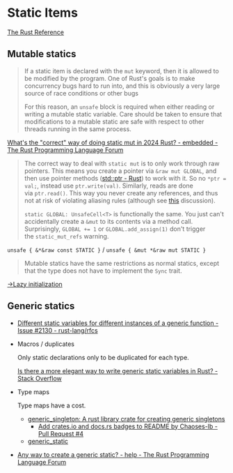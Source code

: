 # Static Items
[The Rust Reference](https://doc.rust-lang.org/reference/items/static-items.html)

## Mutable statics
> If a static item is declared with the `mut` keyword, then it is allowed to be modified by the program. One of Rust's goals is to make concurrency bugs hard to run into, and this is obviously a very large source of race conditions or other bugs
> 
> For this reason, an `unsafe` block is required when either reading or writing a mutable static variable. Care should be taken to ensure that modifications to a mutable static are safe with respect to other threads running in the same process.

[What's the "correct" way of doing static mut in 2024 Rust? - embedded - The Rust Programming Language Forum](https://users.rust-lang.org/t/whats-the-correct-way-of-doing-static-mut-in-2024-rust/120403/17)
> The correct way to deal with `static mut` is to only work through raw pointers. This means you create a pointer via `&raw mut GLOBAL`, and then use pointer methods ([std::ptr - Rust](https://doc.rust-lang.org/std/ptr/index.html)) to work with it. So no `*ptr = val;`, instead use `ptr.write(val)`. Similarly, reads are done via `ptr.read()`. This way you never create any references, and thus not at risk of violating aliasing rules (although see [this](https://internals.rust-lang.org/t/aliasing-of-raw-pointers/21746) discussion).
> 
> `static GLOBAL: UnsafeCell<T>` is functionally the same. You just can't accidentally create a `&mut` to its contents via a method call. Surprisingly, `GLOBAL += 1` or `GLOBAL.add_assign(1)` don't trigger the `static_mut_refs` warning.

`unsafe { &*&raw const STATIC }` / `unsafe { &mut *&raw mut STATIC }`

> Mutable statics have the same restrictions as normal statics, except that the type does not have to implement the `Sync` trait.

[→Lazy initialization](../../Libraries/Paradigms/Object-oriented.md#lazy-evaluation)

## Generic statics
- [Different static variables for different instances of a generic function - Issue #2130 - rust-lang/rfcs](https://github.com/rust-lang/rfcs/issues/2130)

- Macros / duplicates
  
  Only static declarations only to be duplicated for each type.

  [Is there a more elegant way to write generic static variables in Rust? - Stack Overflow](https://stackoverflow.com/questions/75582901/is-there-a-more-elegant-way-to-write-generic-static-variables-in-rust)

- Type maps

  Type maps have a cost.

  - [generic\_singleton: A rust library crate for creating generic singletons](https://github.com/WalterSmuts/generic_singleton)
    - [Add crates.io and docs.rs badges to README by Chaoses-Ib - Pull Request #4](https://github.com/WalterSmuts/generic_singleton/pull/4)
  - [generic\_static](https://github.com/hukumka/generic_static)

- [Any way to create a generic static? - help - The Rust Programming Language Forum](https://users.rust-lang.org/t/any-way-to-create-a-generic-static/73556)
